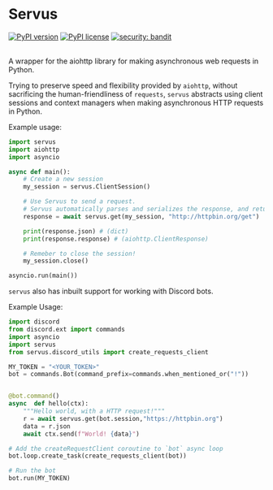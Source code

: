 


# Servus

[![PyPI version](https://badge.fury.io/py/servus.svg)](https://badge.fury.io/py/servus)
[![PyPI license](https://img.shields.io/pypi/l/servus)](https://pypi.org/project/servus/1.0.0/)
[![security: bandit](https://img.shields.io/badge/security-bandit-yellow.svg)](https://github.com/PyCQA/bandit)

<br>
A wrapper for the aiohttp library for making asynchronous web requests in Python.

Trying to preserve speed and flexibility provided by `aiohttp`, without sacrificing the human-friendliness of `requests`,  `servus` abstracts using client sessions and context managers when making asynchronous HTTP requests in Python.

Example usage:
```py
import servus
import aiohttp
import asyncio

async def main():
	# Create a new session
	my_session = servus.ClientSession()

	# Use Servus to send a request.
	# Servus automatically parses and serializes the response, and returns a ready to use object
	response = await servus.get(my_session, "http://httpbin.org/get")

	print(response.json) # (dict)
	print(response.response) # (aiohttp.ClientResponse)

	# Remeber to close the session!
	my_session.close()

asyncio.run(main())
```

`servus` also has inbuilt support for working with Discord bots.

Example Usage:
```py
import discord
from discord.ext import commands
import asyncio
import servus
from servus.discord_utils import create_requests_client

MY_TOKEN = "<YOUR_TOKEN>"
bot = commands.Bot(command_prefix=commands.when_mentioned_or("!"))


@bot.command()
async  def hello(ctx):
	"""Hello world, with a HTTP request!"""
	r = await servus.get(bot.session,"https://httpbin.org")
	data = r.json
	await ctx.send(f"World! {data}")

# Add the createRequestClient coroutine to `bot` async loop
bot.loop.create_task(create_requests_client(bot))

# Run the bot
bot.run(MY_TOKEN)
```
